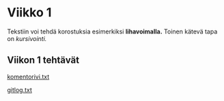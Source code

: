 # Viikko 1

Tekstiin voi tehdä korostuksia esimerkiksi **lihavoimalla.** 
Toinen kätevä tapa on *kursivointi.*

## Viikon 1 tehtävät

[komentorivi.txt](https://github.com/mlkulmala/ot-harjoitustyo/blob/master/laskarit/viikko1/komentorivi.txt)

[gitlog.txt](https://github.com/mlkulmala/ot-harjoitustyo/blob/master/laskarit/viikko1/gitlog.txt)
